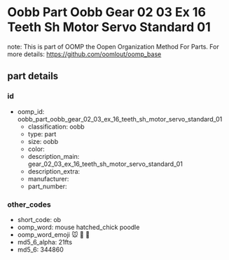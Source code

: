 # Oobb Part Oobb Gear 02 03 Ex 16 Teeth Sh Motor Servo Standard 01  

note: This is part of OOMP the Oopen Organization Method For Parts. For more details: https://github.com/oomlout/oomp_base

##  part details





### id
* oomp_id: oobb_part_oobb_gear_02_03_ex_16_teeth_sh_motor_servo_standard_01
  * classification: oobb
  * type: part
  * size: oobb
  * color: 
  * description_main: gear_02_03_ex_16_teeth_sh_motor_servo_standard_01
  * description_extra: 
  * manufacturer: 
  * part_number: 

### other_codes
* short_code: ob
* oomp_word: mouse hatched_chick poodle
* oomp_word_emoji :mouse: :hatched_chick: :poodle:
* md5_6_alpha: 21fts
* md5_6: 344860